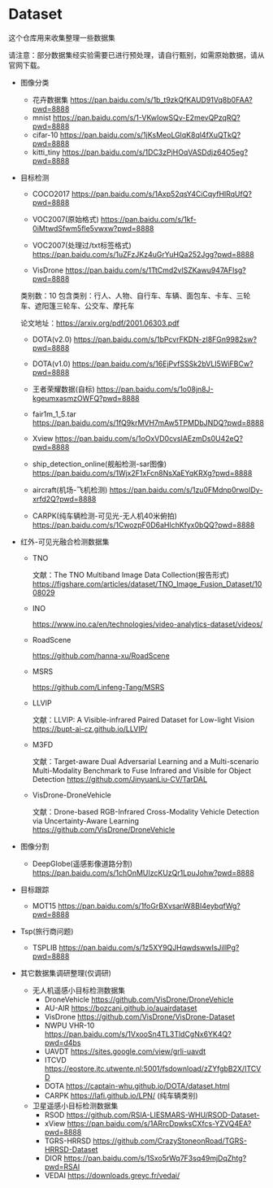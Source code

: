 # Dataset
这个仓库用来收集整理一些数据集

请注意：部分数据集经实验需要已进行预处理，请自行甄别，如需原始数据，请从官网下载。

- 图像分类
    * 花卉数据集
  https://pan.baidu.com/s/1b_t9zkQfKAUD91Vq8b0FAA?pwd=8888
    * mnist
  https://pan.baidu.com/s/1-VKwIowSQv-E2mevQPzqRQ?pwd=8888 
    * cifar-10
  https://pan.baidu.com/s/1jKsMeoLGlqK8ql4fXuQTkQ?pwd=8888
    * kitti_tiny
  https://pan.baidu.com/s/1DC3zPjHOqVASDdjz64O5eg?pwd=8888


- 目标检测
  * COCO2017
  https://pan.baidu.com/s/1Axp52qsY4CiCqyfHlRqUfQ?pwd=8888

  * VOC2007(原始格式)
  https://pan.baidu.com/s/1kf-0iMtwdSfwm5fle5vwxw?pwd=8888

  * VOC2007(处理过/txt标签格式)
  https://pan.baidu.com/s/1uZFzJKz4uGrYuHQa252Jgg?pwd=8888
  
  * VisDrone
  https://pan.baidu.com/s/1TtCmd2vlSZKawu947AFlsg?pwd=8888

  类别数：10 包含类别：行人、人物、自行车、车辆、面包车、卡车、三轮车、遮阳篷三轮车、公交车、摩托车
  
  论文地址：https://arxiv.org/pdf/2001.06303.pdf

  * DOTA(v2.0)
  https://pan.baidu.com/s/1bPcvrFKDN-zI8FGn9982sw?pwd=8888

  * DOTA(v1.0)
  https://pan.baidu.com/s/16EjPvfSSSk2bVLI5WiFBCw?pwd=8888
  
  * 王者荣耀数据(自标)
  https://pan.baidu.com/s/1o08jn8J-kgeumxasmzOWFQ?pwd=8888
  
  * fair1m_1_5.tar
  https://pan.baidu.com/s/1fQ9krMVH7mAw5TPMDbJNDQ?pwd=8888
  
  * Xview
  https://pan.baidu.com/s/1oOxVD0cvsIAEzmDs0U42eQ?pwd=8888
  
  * ship_detection_online(舰船检测-sar图像)
  https://pan.baidu.com/s/1Wjx2F1xFcn8NsXaEYqKRXg?pwd=8888
  
  * aircraft(机场-飞机检测)
  https://pan.baidu.com/s/1zu0FMdnp0rwoIDy-xrfd2Q?pwd=8888

  * CARPK(纯车辆检测-可见光-无人机40米俯拍)
  https://pan.baidu.com/s/1CwozpF0D6aHlchKfyx0bQQ?pwd=8888

- 红外-可见光融合检测数据集
  * TNO

    文献：The TNO Multiband Image Data Collection(报告形式)
    https://figshare.com/articles/dataset/TNO_Image_Fusion_Dataset/1008029

  * INO

    https://www.ino.ca/en/technologies/video-analytics-dataset/videos/

  * RoadScene

    https://github.com/hanna-xu/RoadScene

  * MSRS

    https://github.com/Linfeng-Tang/MSRS
    
  * LLVIP

    文献：LLVIP: A Visible-infrared Paired Dataset for Low-light Vision
    https://bupt-ai-cz.github.io/LLVIP/

  * M3FD

    文献：Target-aware Dual Adversarial Learning and a Multi-scenario Multi-Modality Benchmark to Fuse Infrared and Visible for Object Detection
    https://github.com/JinyuanLiu-CV/TarDAL

  * VisDrone-DroneVehicle

    文献：Drone-based RGB-Infrared Cross-Modality Vehicle Detection via Uncertainty-Aware Learning
    https://github.com/VisDrone/DroneVehicle
    
  
  
- 图像分割
   * DeepGlobe(遥感影像道路分割)
  https://pan.baidu.com/s/1chOnMUIzcKUzQr1LpuJohw?pwd=8888
  
- 目标跟踪
   * MOT15
   https://pan.baidu.com/s/1foGrBXvsanW8BI4eybqfWg?pwd=8888

- Tsp(旅行商问题)
  * TSPLIB
   https://pan.baidu.com/s/1z5XY9QJHqwdswwIsJiIlPg?pwd=8888

- 其它数据集调研整理(仅调研)
   - 无人机遥感小目标检测数据集	
      - DroneVehicle	https://github.com/VisDrone/DroneVehicle
      - AU-AIR 	https://bozcani.github.io/auairdataset
      - VisDrone 	https://github.com/VisDrone/VisDrone-Dataset
      - NWPU VHR-10	https://pan.baidu.com/s/1VxooSn4TL3TldCgNx6YK4Q?pwd=d4bs
      - UAVDT	https://sites.google.com/view/grli-uavdt
      - ITCVD	https://eostore.itc.utwente.nl:5001/fsdownload/zZYfgbB2X/ITCVD
      - DOTA	https://captain-whu.github.io/DOTA/dataset.html
      - CARPK  https://lafi.github.io/LPN/ (纯车辆类别)
   - 卫星遥感小目标检测数据集	
      - RSOD	https://github.com/RSIA-LIESMARS-WHU/RSOD-Dataset-
      - xView	https://pan.baidu.com/s/1ARrcDpwksCXfcs-YZVQ4EA?pwd=8888
      - TGRS-HRRSD	https://github.com/CrazyStoneonRoad/TGRS-HRRSD-Dataset
      - DIOR	https://pan.baidu.com/s/1Sxo5rWq7F3sq49mjDqZhtg?pwd=RSAI
      - VEDAI	https://downloads.greyc.fr/vedai/
  
